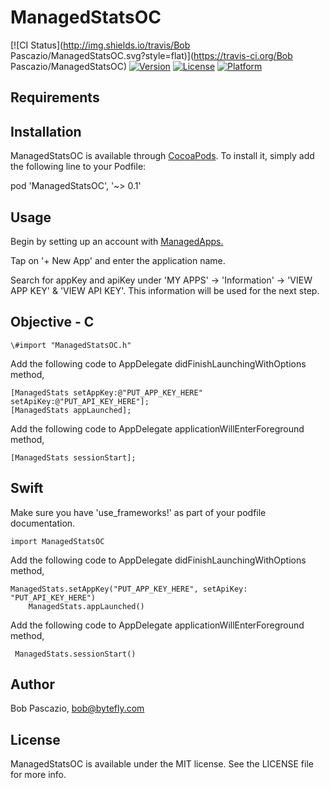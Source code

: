 # ManagedStatsOC

[![CI Status](http://img.shields.io/travis/Bob Pascazio/ManagedStatsOC.svg?style=flat)](https://travis-ci.org/Bob Pascazio/ManagedStatsOC)
[![Version](https://img.shields.io/cocoapods/v/ManagedStatsOC.svg?style=flat)](http://cocoapods.org/pods/ManagedStatsOC)
[![License](https://img.shields.io/cocoapods/l/ManagedStatsOC.svg?style=flat)](http://cocoapods.org/pods/ManagedStatsOC)
[![Platform](https://img.shields.io/cocoapods/p/ManagedStatsOC.svg?style=flat)](http://cocoapods.org/pods/ManagedStatsOC)


## Requirements

## Installation

 ManagedStatsOC is available through [CocoaPods](http://cocoapods.org). To install
it, simply add the following line to your Podfile:

pod 'ManagedStatsOC', '~> 0.1'

## Usage

Begin by setting up an account with [ManagedApps.](http://portal.managedapps.co) 

Tap on '+ New App' and enter the application name. 

Search for appKey and apiKey under 'MY APPS' -> 'Information' -> 'VIEW APP KEY' & 'VIEW API KEY'. This information will be used for the next step. 

## Objective - C

	\#import "ManagedStatsOC.h"

Add the following code to AppDelegate didFinishLaunchingWithOptions method,

 	[ManagedStats setAppKey:@"PUT_APP_KEY_HERE" setApiKey:@"PUT_API_KEY_HERE"];
   	[ManagedStats appLaunched];


Add the following code to AppDelegate applicationWillEnterForeground method,

 	[ManagedStats sessionStart];
    


## Swift
Make sure you have 'use_frameworks!' as part of your podfile documentation. 

	import ManagedStatsOC

Add the following code to AppDelegate didFinishLaunchingWithOptions method,

	ManagedStats.setAppKey("PUT_APP_KEY_HERE", setApiKey: "PUT_API_KEY_HERE")
        ManagedStats.appLaunched()
        
        
Add the following code to AppDelegate applicationWillEnterForeground method,

	 ManagedStats.sessionStart()
        
        
## Author

Bob Pascazio, bob@bytefly.com

## License

ManagedStatsOC is available under the MIT license. See the LICENSE file for more info.
